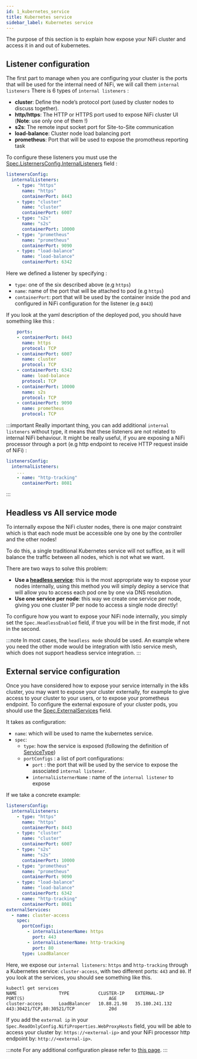 ```yaml
---
id: 1_kubernetes_service
title: Kubernetes service
sidebar_label: Kubernetes service
---
```


The purpose of this section is to explain how expose your NiFi cluster and access it in and out of kubernetes.

## Listener configuration

The first part to manage when you are configuring your cluster is the ports that will be used for the internal need of NiFi, we will call them `internal listeners`
There is 6 types of `internal listeners` : 
- **cluster**: Define the node’s protocol port (used by cluster nodes to discuss together).
- **http/https**: The HTTP or HTTPS port used to expose NiFi cluster UI (**Note**: use only one of them !)
- **s2s**: The remote input socket port for Site-to-Site communication
- **load-balance**: Cluster node load balancing port
- **prometheus**: Port that will be used to expose the promotheus reporting task

To configure these listeners you must use the [Spec.ListernersConfig.InternalListeners](../../../../5_references/1_nifi_cluster/6_listeners_config#internallistener) field : 

```yaml
listenersConfig:
  internalListeners:
    - type: "https"
      name: "https"
      containerPort: 8443
    - type: "cluster"
      name: "cluster"
      containerPort: 6007
    - type: "s2s"
      name: "s2s"
      containerPort: 10000
    - type: "prometheus"
      name: "prometheus"
      containerPort: 9090
    - type: "load-balance"
      name: "load-balance"
      containerPort: 6342
```

Here we defined a listener by specifying : 
- `type`: one of the six described above (e.g `https`)
- `name`: name of the port that will be attached to pod (e.g `https`)
- `containerPort`: port that will be used by the container inside the pod and configured in NiFi configuration for the listener (e.g `8443`)

If you look at the yaml description of the deployed pod, you should have something like this : 

```yaml
    ports:
    - containerPort: 8443
      name: https
      protocol: TCP
    - containerPort: 6007
      name: cluster
      protocol: TCP
    - containerPort: 6342
      name: load-balance
      protocol: TCP
    - containerPort: 10000
      name: s2s
      protocol: TCP
    - containerPort: 9090
      name: prometheus
      protocol: TCP
```

:::important
Really important thing, you can add additional `internal listeners` without type, it means that these listeners are not related to internal NiFi behaviour. 
It might be really useful, if you are exposing a NiFi processor through a port (e.g http endpoint to receive HTTP request inside of NiFi) :

```yaml
listenersConfig:
  internalListeners:
    ...
    - name: "http-tracking"
      containerPort: 8081
```
:::

## Headless vs All service mode

To internally expose the NiFi cluster nodes, there is one major constraint which is that each node must be accessible one by one by the controller and the other nodes!

To do this, a single traditional Kubernetes service will not suffice, as it will balance the traffic between all nodes, which is not what we want.

There are two ways to solve this problem:
- **Use a [headless service](https://kubernetes.io/docs/concepts/services-networking/service/#headless-services)**: this is the most appropriate way to expose your nodes internally, using this method you will simply deploy a service that will allow you to access each pod one by one via DNS resolution.
- **Use one service per node**: this way we create one service per node, giving you one cluster IP per node to access a single node directly!

To configure how you want to expose your NiFi node internally, you simply set the `Spec.HeadlessEnabled` field, if true you will be in the first mode, if not in the second.

:::note
In most cases, the `headless mode` should be used. An example where you need the other mode would be integration with Istio service mesh, which does not support headless service integration.
:::


## External service configuration

Once you have considered how to expose your service internally in the k8s cluster, you may want to expose your cluster externally, for example to give access to your cluster to your users, or to expose your prometheus endpoint.
To configure the external exposure of your cluster pods, you should use the [Spec.ExternalServices](../../../..//5_references/1_nifi_cluster/7_external_service_config) field.

It takes as configuration:
- `name`: which will be used to name the kubernetes service.
- `spec`:
    - `type`: how the service is exposed (following the definition of [ServiceType](https://godoc.org/k8s.io/api/core/v1#ServiceType))
    - `portConfigs` : a list of port configurations:
        - `port` : the port that will be used by the service to expose the associated `internal listener`.
        - `internalListernerName` : name of the `internal listener` to expose

If we take a concrete example:

```yaml
listenersConfig:
  internalListeners:
    - type: "https"
      name: "https"
      containerPort: 8443
    - type: "cluster"
      name: "cluster"
      containerPort: 6007
    - type: "s2s"
      name: "s2s"
      containerPort: 10000
    - type: "prometheus"
      name: "prometheus"
      containerPort: 9090
    - type: "load-balance"
      name: "load-balance"
      containerPort: 6342
    - name: "http-tracking"
      containerPort: 8081
externalServices:
  - name: cluster-access
    spec:
      portConfigs:
        - internalListenerName: https
          port: 443
        - internalListenerName: http-tracking
          port: 80
      type: LoadBalancer
```

Here, we expose our `internal listeners`: `https` and `http-tracking` through a Kubernetes service: `cluster-access`, with two different ports: `443` and `80`.
If you look at the services, you should see something like this.

```console
kubectl get services
NAME                TYPE           CLUSTER-IP    EXTERNAL-IP      PORT(S)                                AGE
cluster-access      LoadBalancer   10.88.21.98   35.180.241.132   443:30421/TCP,80:30521/TCP             20d
```

If you add the `external ip` in your `Spec.ReadOnlyConfig.NifiProperties.WebProxyHosts` field, you will be able to access your cluster by: `https://<external-ip>` and your NiFi processor http endpoint by: `http://<external-ip>`.

:::note
For any additional configuration please refer to [this page](../../../..//5_references/1_nifi_cluster/7_external_service_config).
:::
